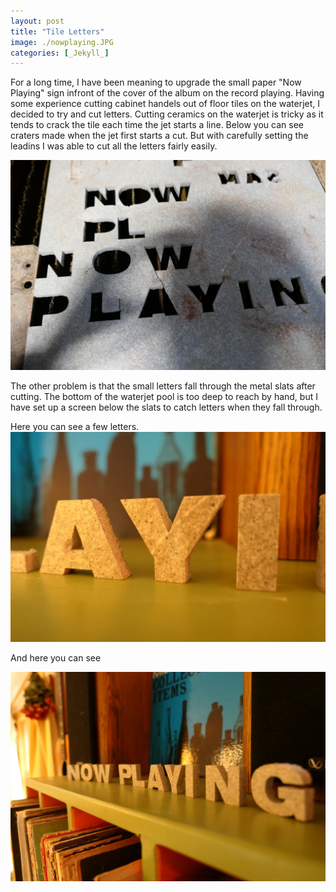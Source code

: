```yaml
---
layout: post
title: "Tile Letters"
image: ./nowplaying.JPG
categories: [_Jekyll_]
---
```


For a long time, I have been meaning to upgrade the small paper "Now Playing" sign infront of the cover of the album on the record playing. Having some experience cutting cabinet handels out of floor tiles on the waterjet, I decided to try and cut letters. Cutting ceramics on the waterjet is tricky as it tends to crack the tile each time the jet starts a line. Below you can see craters made when the jet first starts a cut. But with carefully setting the leadins I was able to cut all the letters fairly easily. 

![lettersinjet](./lettersinwaterjet.JPG)

The other problem is that the small letters fall through the metal slats after cutting. The bottom of the waterjet pool is too deep to reach by hand, but I have set up a screen below the slats to catch letters when they fall through. 

Here you can see a few letters.
![lettersinjet](./tileletters.JPG)

And here you can see 

![lettersinjet](./nowplaying.JPG)
